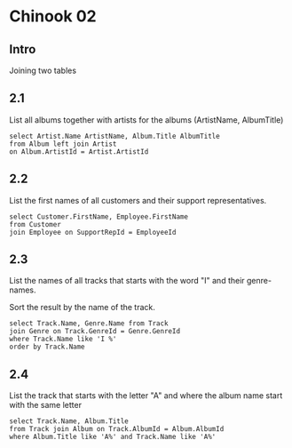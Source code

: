 # Chinook 02

## Intro

Joining two tables

## 2.1

List all albums together with artists for the albums (ArtistName, AlbumTitle)

    select Artist.Name ArtistName, Album.Title AlbumTitle 
    from Album left join Artist  
    on Album.ArtistId = Artist.ArtistId

## 2.2

List the first names of all customers and their support representatives.

    select Customer.FirstName, Employee.FirstName 
    from Customer 
    join Employee on SupportRepId = EmployeeId

## 2.3

List the names of all tracks that starts with the word "I" and their genre-names. 

Sort the result by the name of the track.

    select Track.Name, Genre.Name from Track 
    join Genre on Track.GenreId = Genre.GenreId
    where Track.Name like 'I %'
    order by Track.Name

## 2.4

List the track that starts with the letter "A" and where the album name start with the same letter

    select Track.Name, Album.Title 
    from Track join Album on Track.AlbumId = Album.AlbumId
    where Album.Title like 'A%' and Track.Name like 'A%'